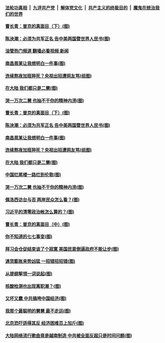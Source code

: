 ####  [法轮功真相](../../../../basic/blob/master/README.md?t=07312031) &nbsp;|&nbsp; [九评共产党](../../../../9ping.md/blob/master/README.md?t=07312031) &nbsp;|&nbsp; [解体党文化](../../../../jtdwh.md/blob/master/README.md?t=07312031)  &nbsp;|&nbsp; [共产主义的终极目的](../../../../gczydzjmd.md/blob/master/README.md?t=07312031) &nbsp;|&nbsp; [魔鬼在统治我们的世界](../../../../mgztzwmdsj.md/blob/master/README.md?t=07312031) 

#### [曹长青：普京的真面目（下）(图)](../pages/p4/1012747.md?t=07312031) 

#### [陈泱潮：必须为共军正名 告中美两国暨世界人民书(图)](../pages/p4/1013095.md?t=07312031) 

#### [油管热门频道 翻墙必看视频 新闻](http://45.76.130.85:81/youtube.html?07312031)

#### [南昌周某让我想明白一件事(图)](../pages/p4/1013098.md?t=07312031) 

#### [连续熬夜加班猝死？央视出招遭网友骂(组图)](../pages/p4/1013106.md?t=07312031) 

#### [在大陆 我们都只是二舅(图)](../pages/p4/1013099.md?t=07312031) 

#### [哭一万次二舅 也抽不干你的精神内涝(图)](../pages/p4/1013037.md?t=07312031) 

#### [曹长青：普京的真面目（下）(图)](../pages/p4/1012747.md?t=07312031) 

#### [陈泱潮：必须为共军正名 告中美两国暨世界人民书(图)](../pages/p4/1013095.md?t=07312031) 

#### [南昌周某让我想明白一件事(图)](../pages/p4/1013098.md?t=07312031) 

#### [连续熬夜加班猝死？央视出招遭网友骂(组图)](../pages/p4/1013106.md?t=07312031) 

#### [在大陆 我们都只是二舅(图)](../pages/p4/1013099.md?t=07312031) 

#### [中国烂尾楼一路烂到伦敦(图)](../pages/p4/1013097.md?t=07312031) 

#### [哭一万次二舅 也抽不干你的精神内涝(图)](../pages/p4/1013037.md?t=07312031) 

#### [佩洛西访台与否 两岸民众怎么看？(图)](../pages/p4/1013041.md?t=07312031) 

#### [习近平的清零政治帐怎么算的？(图)](../pages/p4/1013039.md?t=07312031) 

#### [曹长青：普京的真面目（中）(图)](../pages/p4/1012746.md?t=07312031) 

#### [你不知道的七七事变(图)](../pages/p4/1013038.md?t=07312031) 

#### [拜习会仓促结束谈了个寂寞 美国民意倒逼政府不能让步(图)](../pages/p4/1013032.md?t=07312031) 

#### [通货膨胀来势凶猛 一招错招招错(图)](../pages/p4/1013035.md?t=07312031) 

#### [从提纲挈领一词说起(图)](../pages/p4/1012959.md?t=07312031) 

#### [核酸检测也出现离职潮？(图)](../pages/p4/1012917.md?t=07312031) 

#### [又坏又蠢 中共搞垮中国经济(图)](../pages/p4/1012927.md?t=07312031) 

#### [我那个最聪明的舅舅 最不走运(图)](../pages/p4/1012918.md?t=07312031) 

#### [北京恐吓适得其反 经济困难百上加斤(图)](../pages/p4/1012929.md?t=07312031) 


#### [大陆网络流行歌曲竟是越南制造 中共被全面反超只是时间问题(图)](../pages/p4/1012877.md?t=07312031) 

<img src='http://gfw-breaker.win/goodnews/indexes/p4.md' width='0px' height='0px'/>
